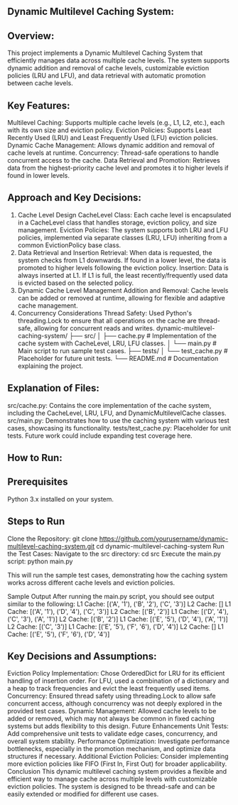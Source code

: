 Dynamic Multilevel Caching System:
----------------------------------
Overview:
--------
This project implements a Dynamic Multilevel Caching System that efficiently manages data across multiple cache levels. The system supports dynamic addition and removal of cache levels, customizable eviction policies (LRU and LFU), and data retrieval with automatic promotion between cache levels.

Key Features:
-------------
Multilevel Caching: Supports multiple cache levels (e.g., L1, L2, etc.), each with its own size and eviction policy.
Eviction Policies: Supports Least Recently Used (LRU) and Least Frequently Used (LFU) eviction policies.
Dynamic Cache Management: Allows dynamic addition and removal of cache levels at runtime.
Concurrency: Thread-safe operations to handle concurrent access to the cache.
Data Retrieval and Promotion: Retrieves data from the highest-priority cache level and promotes it to higher levels if found in lower levels.

Approach and Key Decisions:
---------------------------
1. Cache Level Design
CacheLevel Class: Each cache level is encapsulated in a CacheLevel class that handles storage, eviction policy, and size management.
Eviction Policies: The system supports both LRU and LFU policies, implemented via separate classes (LRU, LFU) inheriting from a common EvictionPolicy base class.
2. Data Retrieval and Insertion
Retrieval: When data is requested, the system checks from L1 downwards. If found in a lower level, the data is promoted to higher levels following the eviction policy.
Insertion: Data is always inserted at L1. If L1 is full, the least recently/frequently used data is evicted based on the selected policy.
3. Dynamic Cache Level Management
Addition and Removal: Cache levels can be added or removed at runtime, allowing for flexible and adaptive cache management.
4. Concurrency Considerations
Thread Safety: Used Python's threading.Lock to ensure that all operations on the cache are thread-safe, allowing for concurrent reads and writes.
dynamic-multilevel-caching-system/
├── src/
│   ├── cache.py   # Implementation of the cache system with CacheLevel, LRU, LFU classes.
│   └── main.py    # Main script to run sample test cases.
├── tests/
│   └── test_cache.py  # Placeholder for future unit tests.
└── README.md     # Documentation explaining the project.

Explanation of Files:
---------------------
src/cache.py: Contains the core implementation of the cache system, including the CacheLevel, LRU, LFU, and DynamicMultilevelCache classes.
src/main.py: Demonstrates how to use the caching system with various test cases, showcasing its functionality.
tests/test_cache.py: Placeholder for unit tests. Future work could include expanding test coverage here.


How to Run:
------------

Prerequisites
---------------
Python 3.x installed on your system.

Steps to Run
------------
Clone the Repository:
git clone https://github.com/yourusername/dynamic-multilevel-caching-system.git
cd dynamic-multilevel-caching-system
Run the Test Cases:
Navigate to the src directory:
cd src
Execute the main.py script:
python main.py

This will run the sample test cases, demonstrating how the caching system works across different cache levels and eviction policies.

Sample Output
After running the main.py script, you should see output similar to the following:
L1 Cache: [('A', '1'),  ('B', '2'), ('C', '3')]
L2 Cache: []
L1 Cache: [('A', '1'), ('D', '4'), ('C', '3')]
L2 Cache: [('B', '2')]
L1 Cache: [('D', '4'), ('C', '3'), ('A', '1')]
L2 Cache: [('B', '2')]
L1 Cache: [('E', '5'), ('D', '4'), ('A', '1')]
L2 Cache: [('C', '3')]
L1 Cache: [('E', '5'), ('F', '6'), ('D', '4')]
L2 Cache: []
L1 Cache: [('E', '5'), ('F', '6'), ('D', '4')]

Key Decisions and Assumptions:
------------------------------
Eviction Policy Implementation: Chose OrderedDict for LRU for its efficient handling of insertion order. For LFU, used a combination of a dictionary and a heap to track frequencies and evict the least frequently used items.
Concurrency: Ensured thread safety using threading.Lock to allow safe concurrent access, although concurrency was not deeply explored in the provided test cases.
Dynamic Management: Allowed cache levels to be added or removed, which may not always be common in fixed caching systems but adds flexibility to this design.
Future Enhancements
Unit Tests: Add comprehensive unit tests to validate edge cases, concurrency, and overall system stability.
Performance Optimization: Investigate performance bottlenecks, especially in the promotion mechanism, and optimize data structures if necessary.
Additional Eviction Policies: Consider implementing more eviction policies like FIFO (First In, First Out) for broader applicability.
Conclusion
This dynamic multilevel caching system provides a flexible and efficient way to manage cache across multiple levels with customizable eviction policies. The system is designed to be thread-safe and can be easily extended or modified for different use cases.
